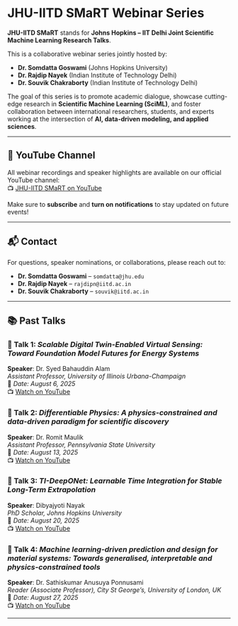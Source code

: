 # JHU-IITD SMaRT Webinar Series

**JHU-IITD SMaRT** stands for **Johns Hopkins – IIT Delhi Joint Scientific Machine Learning Research Talks**.

This is a collaborative webinar series jointly hosted by:

- **Dr. Somdatta Goswami** (Johns Hopkins University)  
- **Dr. Rajdip Nayek** (Indian Institute of Technology Delhi)  
- **Dr. Souvik Chakraborty** (Indian Institute of Technology Delhi)

The goal of this series is to promote academic dialogue, showcase cutting-edge research in **Scientific Machine Learning (SciML)**, and foster collaboration between international researchers, students, and experts working at the intersection of **AI, data-driven modeling, and applied sciences**.

---

## 🎥 YouTube Channel

All webinar recordings and speaker highlights are available on our official YouTube channel:  
📺 [JHU-IITD SMaRT on YouTube](https://www.youtube.com/@JHU-IITD-SMART)

Make sure to **subscribe** and **turn on notifications** to stay updated on future events!

---

## 📬 Contact

For questions, speaker nominations, or collaborations, please reach out to:

- **Dr. Somdatta Goswami** – `somdatta@jhu.edu` 
- **Dr. Rajdip Nayek** – `rajdipn@iitd.ac.in`  
- **Dr. Souvik Chakraborty** – `souvik@iitd.ac.in` 

---

## 📚 Past Talks

### 🔹 Talk 1: *Scalable Digital Twin-Enabled Virtual Sensing: Toward Foundation Model Futures for Energy Systems*  
**Speaker**: Dr. Syed Bahauddin Alam  
*Assistant Professor, University of Illinois Urbana-Champaign*  
📅 *Date: August 6, 2025*  
📺 [Watch on YouTube](https://youtu.be/72jLwYNlBkE)

### 🔹 Talk 2: *Differentiable Physics: A physics-constrained and data-driven paradigm for scientific discovery*  
**Speaker**: Dr. Romit Maulik  
*Assistant Professor, Pennsylvania State University*  
📅 *Date: August 13, 2025*  
📺 [Watch on YouTube](https://youtu.be/A9AGOhPoXYw)

### 🔹 Talk 3: *TI-DeepONet: Learnable Time Integration for Stable Long-Term Extrapolation*  
**Speaker**: Dibyajyoti Nayak   
*PhD Scholar, Johns Hopkins University*  
📅 *Date: August 20, 2025*  
📺 [Watch on YouTube](https://youtu.be/bLLbKAq4RBA)

### 🔹 Talk 4: *Machine learning-driven prediction and design for material systems: Towards generalised, interpretable and physics-constrained tools*  
**Speaker**: Dr. Sathiskumar Anusuya Ponnusami   
*Reader (Associate Professor), City St George’s, University of London, UK*  
📅 *Date: August 27, 2025*  
📺 [Watch on YouTube](https://youtu.be/7XCKEdE1s5A)

---


